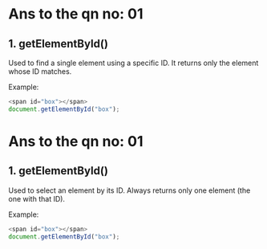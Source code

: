 # Ans to the qn no: 01

## 1. getElementById()

Used to find a single element using a specific ID. It returns only the element whose ID matches.

Example:
```javascript
<span id="box"></span>
document.getElementById("box");

```

# Ans to the qn no: 01

## 1. getElementById()

Used to select an element by its ID.
Always returns only one element (the one with that ID).

Example:
```javascript
<span id="box"></span>
document.getElementById("box");

```

